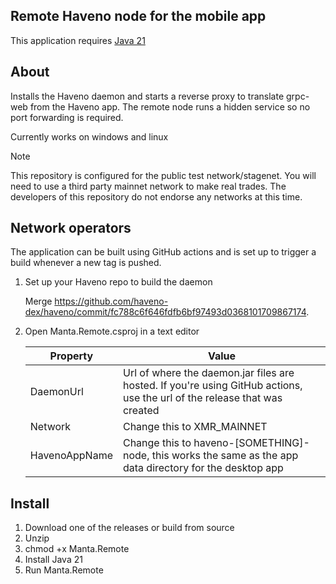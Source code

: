 ## Remote Haveno node for the mobile app
This application requires <a href="https://adoptium.net/temurin/releases/?version=21" target="_blank">Java 21</a>

## About
Installs the Haveno daemon and starts a reverse proxy to translate grpc-web from the Haveno app. The remote node runs a hidden service so no port forwarding is required.

Currently works on windows and linux

> [!note]
> This repository is configured for the public test network/stagenet. You will need to use a third party mainnet network to make real trades. The developers of this repository do not endorse any networks at this time.

## Network operators
The application can be built using GitHub actions and is set up to trigger a build whenever a new tag is pushed.

1. Set up your Haveno repo to build the daemon
	
	Merge https://github.com/haveno-dex/haveno/commit/fc788c6f646fdfb6bf97493d0368101709867174.

2. Open Manta.Remote.csproj in a text editor

    | Property              | Value                                 
    |-----------------------|---------------------------------------
    | DaemonUrl             | Url of where the daemon.jar files are hosted. If you're using GitHub actions, use the url of the release that was created
    | Network               | Change this to XMR_MAINNET
	| HavenoAppName         | Change this to haveno-[SOMETHING]-node, this works the same as the app data directory for the desktop app

## Install
1. Download one of the releases or build from source
2. Unzip
3. chmod +x Manta.Remote 
4. Install Java 21
5. Run Manta.Remote